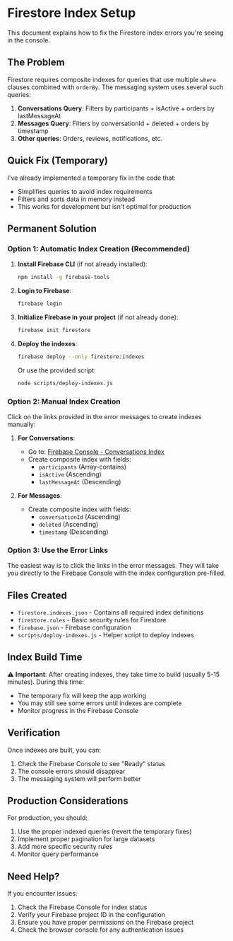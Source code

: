 # Firestore Index Setup

This document explains how to fix the Firestore index errors you're seeing in the console.

## The Problem

Firestore requires composite indexes for queries that use multiple `where` clauses combined with `orderBy`. The messaging system uses several such queries:

1. **Conversations Query**: Filters by participants + isActive + orders by lastMessageAt
2. **Messages Query**: Filters by conversationId + deleted + orders by timestamp
3. **Other queries**: Orders, reviews, notifications, etc.

## Quick Fix (Temporary)

I've already implemented a temporary fix in the code that:
- Simplifies queries to avoid index requirements
- Filters and sorts data in memory instead
- This works for development but isn't optimal for production

## Permanent Solution

### Option 1: Automatic Index Creation (Recommended)

1. **Install Firebase CLI** (if not already installed):
   ```bash
   npm install -g firebase-tools
   ```

2. **Login to Firebase**:
   ```bash
   firebase login
   ```

3. **Initialize Firebase in your project** (if not already done):
   ```bash
   firebase init firestore
   ```

4. **Deploy the indexes**:
   ```bash
   firebase deploy --only firestore:indexes
   ```

   Or use the provided script:
   ```bash
   node scripts/deploy-indexes.js
   ```

### Option 2: Manual Index Creation

Click on the links provided in the error messages to create indexes manually:

1. **For Conversations**:
   - Go to: [Firebase Console - Conversations Index](https://console.firebase.google.com/v1/r/project/project-02-f569f/firestore/indexes)
   - Create composite index with fields:
     - `participants` (Array-contains)
     - `isActive` (Ascending)
     - `lastMessageAt` (Descending)

2. **For Messages**:
   - Create composite index with fields:
     - `conversationId` (Ascending)
     - `deleted` (Ascending)
     - `timestamp` (Descending)

### Option 3: Use the Error Links

The easiest way is to click the links in the error messages. They will take you directly to the Firebase Console with the index configuration pre-filled.

## Files Created

- `firestore.indexes.json` - Contains all required index definitions
- `firestore.rules` - Basic security rules for Firestore
- `firebase.json` - Firebase configuration
- `scripts/deploy-indexes.js` - Helper script to deploy indexes

## Index Build Time

⚠️ **Important**: After creating indexes, they take time to build (usually 5-15 minutes). During this time:
- The temporary fix will keep the app working
- You may still see some errors until indexes are complete
- Monitor progress in the Firebase Console

## Verification

Once indexes are built, you can:
1. Check the Firebase Console to see "Ready" status
2. The console errors should disappear
3. The messaging system will perform better

## Production Considerations

For production, you should:
1. Use the proper indexed queries (revert the temporary fixes)
2. Implement proper pagination for large datasets
3. Add more specific security rules
4. Monitor query performance

## Need Help?

If you encounter issues:
1. Check the Firebase Console for index status
2. Verify your Firebase project ID in the configuration
3. Ensure you have proper permissions on the Firebase project
4. Check the browser console for any authentication issues
